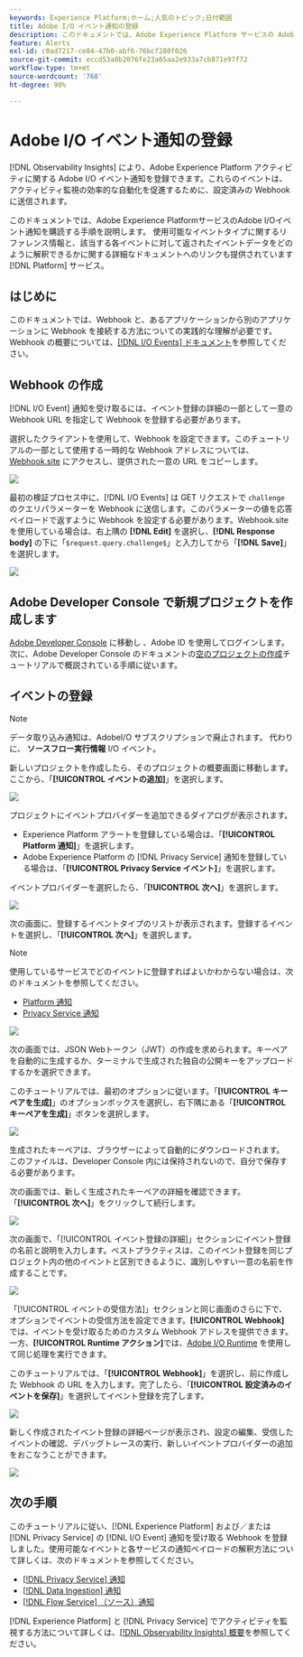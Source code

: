 ```yaml
---
keywords: Experience Platform;ホーム;人気のトピック;日付範囲
title: Adobe I/O イベント通知の登録
description: このドキュメントでは、Adobe Experience Platform サービスの Adobe I/O イベント通知を登録する手順を説明します。利用可能なイベントタイプに関する参照情報も、該当する各 [!DNL Platform] サービスに対して返されたイベントデータを解釈する方法に関する詳細なドキュメントへのリンクとともに提供されます。
feature: Alerts
exl-id: c0ad7217-ce84-47b0-abf6-76bcf280f026
source-git-commit: eccd53a8b2076fe23a65aa2e933a7cb871e97f72
workflow-type: tm+mt
source-wordcount: '768'
ht-degree: 90%

---
```


# Adobe I/O イベント通知の登録

[!DNL Observability Insights] により、Adobe Experience Platform アクティビティに関する Adobe I/O イベント通知を登録できます。これらのイベントは、アクティビティ監視の効率的な自動化を促進するために、設定済みの Webhook に送信されます。

このドキュメントでは、Adobe Experience PlatformサービスのAdobe I/Oイベント通知を購読する手順を説明します。 使用可能なイベントタイプに関するリファレンス情報と、該当する各イベントに対して返されたイベントデータをどのように解釈できるかに関する詳細なドキュメントへのリンクも提供されています [!DNL Platform] サービス。

## はじめに

このドキュメントでは、Webhook と、あるアプリケーションから別のアプリケーションに Webhook を接続する方法についての実践的な理解が必要です。Webhook の概要については、[[!DNL I/O Events] ドキュメント](https://www.adobe.io/apis/experienceplatform/events/docs.html#!adobedocs/adobeio-events/master/intro/webhook_docs_intro.md)を参照してください。

## Webhook の作成

[!DNL I/O Event] 通知を受け取るには、イベント登録の詳細の一部として一意の Webhook URL を指定して Webhook を登録する必要があります。

選択したクライアントを使用して、Webhook を設定できます。このチュートリアルの一部として使用する一時的な Webhook アドレスについては、[Webhook.site](https://webhook.site/) にアクセスし、提供された一意の URL をコピーします。

![](../images/notifications/webhook-url.png)

最初の検証プロセス中に、[!DNL I/O Events] は GET リクエストで `challenge` のクエリパラメーターを Webhook に送信します。このパラメーターの値を応答ペイロードで返すように Webhook を設定する必要があります。Webhook.site を使用している場合は、右上隅の **[!DNL Edit]** を選択し、**[!DNL Response body]** の下に「`$request.query.challenge$`」と入力してから「**[!DNL Save]**」を選択します。

![](../images/notifications/response-challenge.png)

## Adobe Developer Console で新規プロジェクトを作成します

[Adobe Developer Console](https://www.adobe.com/go/devs_console_ui) に移動し 、Adobe ID を使用してログインします。次に、Adobe Developer Console のドキュメントの[空のプロジェクトの作成](https://developer.adobe.com/developer-console/docs/guides/projects/projects-empty/)チュートリアルで概説されている手順に従います。

## イベントの登録

>[!NOTE]
>
>データ取り込み通知は、AdobeI/O サブスクリプションで廃止されます。 代わりに、 **ソースフロー実行情報** I/O イベント。

新しいプロジェクトを作成したら、そのプロジェクトの概要画面に移動します。 ここから、「**[!UICONTROL イベントの追加]**」を選択します。

![](../images/notifications/add-event-button.png)

プロジェクトにイベントプロバイダーを追加できるダイアログが表示されます。

* Experience Platform アラートを登録している場合は、「**[!UICONTROL Platform 通知]**」を選択します。
* Adobe Experience Platform の [!DNL Privacy Service] 通知を登録している場合は、「**[!UICONTROL Privacy Service イベント]**」を選択します。

イベントプロバイダーを選択したら、「**[!UICONTROL 次へ]**」を選択します。

![](../images/notifications/event-provider.png)

次の画面に、登録するイベントタイプのリストが表示されます。登録するイベントを選択し、「**[!UICONTROL 次へ]**」を選択します。

>[!NOTE]
>
>使用しているサービスでどのイベントに登録すればよいかわからない場合は、次のドキュメントを参照してください。
>
>* [Platform 通知](./rules.md)
>* [Privacy Service 通知](../../privacy-service/privacy-events.md)

![](../images/notifications/choose-event-subscriptions.png)

次の画面では、JSON Webトークン（JWT）の作成を求められます。キーペアを自動的に生成するか、ターミナルで生成された独自の公開キーをアップロードするかを選択できます。

このチュートリアルでは、最初のオプションに従います。「**[!UICONTROL キーペアを生成]**」のオプションボックスを選択し、右下隅にある「**[!UICONTROL キーペアを生成]**」ボタンを選択します。

![](../images/notifications/generate-keypair.png)

生成されたキーペアは、ブラウザーによって自動的にダウンロードされます。 このファイルは、Developer Console 内には保持されないので、自分で保存する必要があります。

次の画面では、新しく生成されたキーペアの詳細を確認できます。 「**[!UICONTROL 次へ]**」をクリックして続行します。

![](../images/notifications/keypair-generated.png)

次の画面で、「[!UICONTROL イベント登録の詳細]」セクションにイベント登録の名前と説明を入力します。ベストプラクティスは、このイベント登録を同じプロジェクト内の他のイベントと区別できるように、識別しやすい一意の名前を作成することです。

![](../images/notifications/registration-details.png)

「[!UICONTROL イベントの受信方法]」セクションと同じ画面のさらに下で、オプションでイベントの受信方法を設定できます。**[!UICONTROL Webhook]** では、イベントを受け取るためのカスタム Webhook アドレスを提供できます。一方、**[!UICONTROL Runtime アクション]**&#x200B;では、[Adobe I/O Runtime](https://www.adobe.io/apis/experienceplatform/runtime/docs.html) を使用して同じ処理を実行できます。

このチュートリアルでは、「**[!UICONTROL Webhook]**」を選択し、前に作成した Webhook の URL を入力します。完了したら、「**[!UICONTROL 設定済みのイベントを保存]**」を選択してイベント登録を完了します。

![](../images/notifications/receive-events.png)

新しく作成されたイベント登録の詳細ページが表示され、設定の編集、受信したイベントの確認、デバッグトレースの実行、新しいイベントプロバイダーの追加をおこなうことができます。

![](../images/notifications/registration-complete.png)

## 次の手順

このチュートリアルに従い、[!DNL Experience Platform] および／または [!DNL Privacy Service] の [!DNL I/O Event] 通知を受け取る Webhook を登録しました。使用可能なイベントと各サービスの通知ペイロードの解釈方法について詳しくは、次のドキュメントを参照してください。

* [[!DNL Privacy Service] 通知](../../privacy-service/privacy-events.md)
* [[!DNL Data Ingestion] 通知](../../ingestion/quality/subscribe-events.md)
* [[!DNL Flow Service] （ソース）通知](../../sources/notifications.md)

[!DNL Experience Platform] と [!DNL Privacy Service] でアクティビティを監視する方法について詳しくは、[[!DNL Observability Insights] 概要](../home.md)を参照してください。

